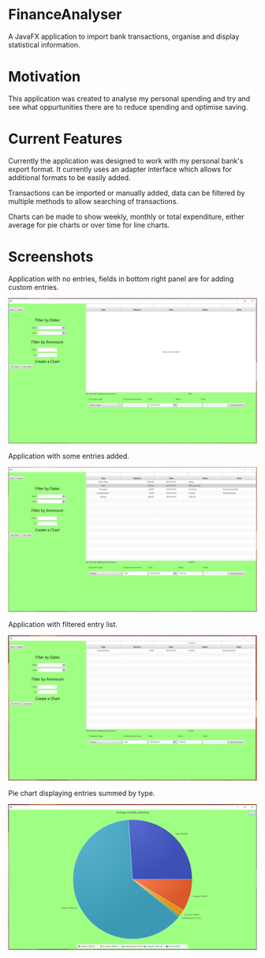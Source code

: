 # FinanceAnalyser
A JavaFX application to import bank transactions, organise and display statistical information.

# Motivation

This application was created to analyse my personal spending and try and see what oppurtunities there are to reduce spending and optimise saving.

# Current Features

Currently the application was designed to work with my personal bank's export format. It currently uses an adapter interface which allows for additional formats to be easily added.

Transactions can be imported or manually added, data can be filtered by multiple methods to allow searching of transactions.

Charts can be made to show weekly, monthly or total expenditure, either average for pie charts or over time for line charts.

# Screenshots

Application with no entries, fields in bottom right panel are for adding custom entries.

![blank record](https://github.com/villanta/FinanceAnalyser/raw/master/screenshots/blank-record.png)

Application with some entries added.

![new entries](https://github.com/villanta/FinanceAnalyser/raw/master/screenshots/new-entries.png)

Application with filtered entry list.

![new entries](https://github.com/villanta/FinanceAnalyser/raw/master/screenshots/filtered-entries.png)

Pie chart displaying entries summed by type.

![new entries](https://github.com/villanta/FinanceAnalyser/raw/master/screenshots/piechart.png)
